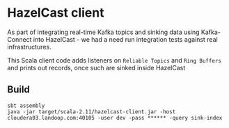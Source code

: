# HazelCast client

As part of integrating real-time Kafka topics and sinking data using Kafka-Connect
into HazelCast - we had a need run integration tests against real infrastructures.

This Scala client code adds listeners on `Reliable Topics` and `Ring Buffers` and
prints out records, once such are sinked inside HazelCast

## Build

    sbt assembly
    java -jar target/scala-2.11/hazelcast-client.jar -host cloudera03.landoop.com:40105 -user dev -pass ****** -query sink-index

